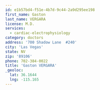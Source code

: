 ```yaml
---
id: e1b57bd4-f51e-4b7d-9c44-2a9d295ee198
first_name: Gaston
last_name: VERGARA
license: M.D.
services:
  - cardiac-electrophysiology
category: doctors
address: '700 Shadow Lane  #240'
city: 'Las Vegas'
state: NV
zip: '89106'
phone: 702-384-0022
title: 'Gaston VERGARA'
_geoloc:
  lat: 36.1644
  lng: -115.165
---
```

